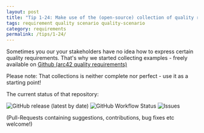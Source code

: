 ```yaml
---
layout: post
title: "Tip 1-24: Make use of the (open-source) collection of quality requirements examples!"
tags: requirement quality scenario quality-scenario
category: requirements
permalink: /tips/1-24/
---
```


Sometimes you our your stakeholders have no idea how to express certain quality requirements.
That's why we started collecting examples - freely available on [Github (arc42 quality requirements)](https://github.com/arc42/quality-requirements)

Please note: That collections is neither complete nor perfect - use it as a starting point!

The current status of that repository:

![GitHub release (latest by date)](https://img.shields.io/github/v/release/arc42/quality-requirements?style=plastic)
![GitHub Workflow Status](https://img.shields.io/github/workflow/status/arc42/quality-requirements/Java%20CI?style=plastic)
![Issues](https://img.shields.io/github/issues/arc42/quality-requirements.svg?style=plastic)

(Pull-Requests containing suggestions, contributions, bug fixes etc welcome!)